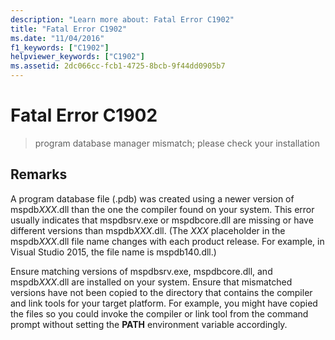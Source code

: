 ```yaml
---
description: "Learn more about: Fatal Error C1902"
title: "Fatal Error C1902"
ms.date: "11/04/2016"
f1_keywords: ["C1902"]
helpviewer_keywords: ["C1902"]
ms.assetid: 2dc066cc-fcb1-4725-8bcb-9f44dd0905b7
---
```

# Fatal Error C1902

> program database manager mismatch; please check your installation

## Remarks

A program database file (.pdb) was created using a newer version of mspdb*XXX*.dll than the one the compiler found on your system. This error usually indicates that mspdbsrv.exe or mspdbcore.dll are missing or have different versions than mspdb*XXX*.dll. (The *XXX* placeholder in the mspdb*XXX*.dll file name changes with each product release. For example, in Visual Studio 2015, the file name is mspdb140.dll.)

Ensure matching versions of mspdbsrv.exe, mspdbcore.dll, and mspdb*XXX*.dll are installed on your system. Ensure that mismatched versions have not been copied to the directory that contains the compiler and link tools for your target platform. For example, you might have copied the files so you could invoke the compiler or link tool from the command prompt without setting the **PATH** environment variable accordingly.

